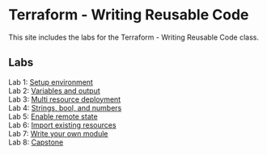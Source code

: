 # Terraform - Writing Reusable Code

This site includes the labs for the Terraform - Writing Reusable Code class.

## Labs
Lab 1: [Setup environment](labs/lab-setup/)   
Lab 2: [Variables and output](labs/tf-variables-and-output)   
Lab 3: [Multi resource deployment](labs/tf-more-variables)   
Lab 4: [Strings, bool, and numbers](labs/tf-even-more-variables)   
Lab 5: [Enable remote state](labs/tf-remote-state)   
Lab 6: [Import existing resources](labs/tf-import)   
Lab 7: [Write your own module](labs/tf-write-module)   
Lab 8: [Capstone](labs/capstone)   
